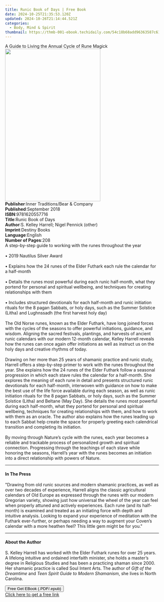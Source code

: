```yaml
---
title: Runic Book of Days | Free Book
date: 2024-10-25T21:35:53.120Z
updated: 2024-10-26T21:14:44.521Z
categories:
  - Body, Mind & Spirit
thumbnail: https://thmb-001-ebook.techidaily.com/54c18b68add96363587c61db530ecaf0a0ca493feb64fdebccfc7b728d8cb68c.jpg
---
```

<main id="book-container">
  <div class="flex flex-col">
    <div class="book-brief flex-1 py-6 px-4 sm:p-6 md:py-10 md:px-8">
      <!-- brief-->
      <div class="book-brief-main">
        A Guide to Living the Annual Cycle of Rune Magick
      </div>
    </div>
    <div
      class="book-meta-info flex-1 grid gap-4 col-start-1 col-end-3 row-start-1 sm:mb-6 sm:grid-cols-4 lg:gap-6 lg:col-start-2 lg:row-end-6 lg:row-span-6 lg:mb-0"
    >
      <div
        class="book-meta-info-left place-content-center mt-4 p-4 text-sm leading-6 col-start-2 col-span-2 dark:text-slate-400"
      >
        <img
          class="w-full h-500 object-cover rounded-lg sm:h-255 sm:col-span-2 lg:col-span-full"
          src="https://img-001-ebook.techidaily.com/3f51325bd54e08ff5aab70cdf681f5bcaa5f4fb8e55f60b191d398b06546029d.jpg"
          alt=""
          width="312"
          height="500"
        />
      </div>
      <div
        class="book-meta-info-right mt-2 col-start-1 row-start-2 col-span-3 self-center"
      >
        <!-- meta data  -->
        <div class="flex flex-col px-4 md:px-8">
          <div class="flex-1">
            <strong>Publisher</strong>:<span class="px-2"
              >Inner Traditions/Bear &amp; Company</span
            >
          </div>
          <div class="flex-1">
            <strong>Published</strong>:<span class="px-2">September 2018</span>
          </div>
          <div class="flex-1">
            <strong>ISBN</strong>:<span class="px-2">9781620557716</span>
          </div>
          <div class="flex-1">
            <strong>Title</strong>:<span class="px-2">Runic Book of Days</span>
          </div>
          <div class="flex-1">
            <strong>Author</strong>:<span class="px-2"
              >S. Kelley Harrell; Nigel Pennick (other)</span
            >
          </div>
          <div class="flex-1">
            <strong>Imprint</strong>:<span class="px-2">Destiny Books</span>
          </div>
          <div class="flex-1">
            <strong>Language</strong>:<span class="px-2">English</span>
          </div>
          <div class="flex-1">
            <strong>Number of Pages</strong>:<span class="px-2">208</span>
          </div>
        </div>
      </div>
    </div>
    <div class="book-description flex-1 py-6 px-4 sm:p-6 md:py-10 md:px-8">
      <div class="book-description-main">
        <div accordion-content="" id="description">
          A step-by-step guide to working with the runes throughout the year
          <br /><br />• 2019 Nautilus Silver Award <br /><br />• Explains how
          the 24 runes of the Elder Futhark each rule the calendar for a
          half-month <br /><br />• Details the runes most powerful during each
          runic half-month, what they portend for personal and spiritual
          wellbeing, and techniques for creating relationships with them
          <br /><br />• Includes structured devotionals for each half-month and
          runic initiation rituals for the 8 pagan Sabbats, or holy days, such
          as the Summer Solstice (Litha) and Lughnssadh (the first harvest holy
          day) <br /><br />The Old Norse runes, known as the Elder Futhark, have
          long joined forces with the cycles of the seasons to offer powerful
          initiations, guidance, and wisdom. Aligning the sacred festivals,
          plantings, and harvests of ancient runic calendars with our modern
          12-month calendar, Kelley Harrell reveals how the runes can once again
          offer initiations as well as instruct us on the holy days and creative
          rhythms of today. <br /><br />Drawing on her more than 25 years of
          shamanic practice and runic study, Harrell offers a step-by-step
          primer to work with the runes throughout the year. She explains how
          the 24 runes of the Elder Futhark follow a seasonal progression in
          which each stave rules the calendar for a half-month. She explores the
          meaning of each rune in detail and presents structured runic
          devotionals for each half-month, interwoven with guidance on how to
          make the best use of the life force available during each season, as
          well as runic initiation rituals for the 8 pagan Sabbats, or holy
          days, such as the Summer Solstice (Litha) and Beltane (May Day). She
          details the runes most powerful during each half-month, what they
          portend for personal and spiritual wellbeing, techniques for creating
          relationships with them, and how to work with them as an oracle. The
          author also explains how the runes leading up to each Sabbat help
          create the space for properly greeting each calendrical transition and
          completing its initiation. <br /><br />By moving through Nature’s
          cycle with the runes, each year becomes a reliable and trackable
          process of personalized growth and spiritual connection. Progressing
          through the teachings of each stave while honoring the seasons,
          Harrell’s year with the runes becomes an initiation into a direct
          relationship with powers of Nature.
        </div>
        <div class="accordion-fader"></div>
      </div>
    </div>
    <div class="book-excerpts flex-1 py-6 px-4 sm:p-6 md:py-10 md:px-8">
      <!-- excerpts-->
      <div class="book-excerpts-main">
        <hr />
        <h4 class="placeholder placeholder-heading">
          <span>In The Press</span>
        </h4>
        <p>
          "Drawing from old runic sources and modern shamanic practices, as well
          as over two decades of experience, Harrell aligns the classic
          agricultural calendars of Old Europe as expressed through the runes
          with our modern Gregorian variety, showing just how universal the
          wheel of the year can feel when properly attuned and actively
          experiences. Each rune (and its half-month) is examined and treated as
          an initiating force with depth and intuitive analysis. Looking to
          expand your experience of meditation with the Futhark ever-further, or
          perhaps needing a way to augment your Coven’s calendar with a more
          heathen feel? This little gem might be for you."
        </p>
      </div>
    </div>
    <div class="book-about-author flex-1 py-6 px-4 sm:p-6 md:py-10 md:px-8">
      <!-- about author-->
      <div class="book-main-author-main">
        <hr />
        <h4 class="placeholder placeholder-heading">
          <span>About the Author</span>
        </h4>
        <p>
          S. Kelley Harrell has worked with the Elder Futhark runes for over 25
          years. A lifelong intuitive and ordained interfaith minister, she
          holds a master’s degree in Religious Studies and has been a practicing
          shaman since 2000. Her shamanic practice is called Soul Intent Arts.
          The author of <i>Gift of the Dreamtime</i> and
          <i>Teen Spirit Guide to Modern Shamanism</i>, she lives in North
          Carolina.
        </p>
      </div>
    </div>
    <div class="book-free-get flex-1 py-6 px-4 sm:p-6 md:py-10 md:px-8">
      <button
        id="btn-free-get"
        class="bg-blue-500 hover:bg-blue-700 text-white font-bold py-2 px-4 rounded"
      >
        Free Get EBook (.PDF/.epub)
      </button>
      <div id="countdown-display" class="px-2 text-lg mt-2"></div>
      <a
        id="free-link"
        class="hidden bg-blue-500 hover:bg-blue-700 text-white font-bold py-2 px-4 rounded"
        href="https://www.ebooks.com/en-us/book/96028118/runic-book-of-days/s-kelley-harrell/"
        target="_blank"
        >Click here to get a free link</a
      >
    </div>
    <script>
      let countdownTime = 0;
      let countdownInterval = null;
      document
        .getElementById('btn-free-get')
        .addEventListener('click', startCountdown);
      function startCountdown() {
        countdownTime = new Date().getTime() + 60000 * 3;
        countdownInterval = setInterval(updateCountdown, 1000);
        document.getElementById('btn-free-get').disabled = true;
        document
          .getElementById('btn-free-get')
          .classList.add('bg-gray-500', 'cursor-not-allowed');
      }
      function updateCountdown() {
        let currentTime = new Date().getTime();
        let timeLeft = countdownTime - currentTime;
        let secondsLeft = Math.floor(timeLeft / 1000);
        document.getElementById('countdown-display').innerHTML =
          `Remaining time: ${secondsLeft} seconds.`;
        if (secondsLeft <= 0) {
          clearInterval(countdownInterval);
          document.getElementById('btn-free-get').classList.add('hidden');
          document.getElementById('free-link').classList.remove('hidden');
          document.getElementById('countdown-display').innerHTML = '';
        }
      }
    </script>
  </div>
</main>

<ins class="adsbygoogle"
      style="display:block"
      data-ad-client="ca-pub-7571918770474297"
      data-ad-slot="8358498916"
      data-ad-format="auto"
      data-full-width-responsive="true"></ins>
    